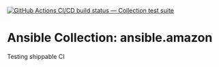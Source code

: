 [![GitHub Actions CI/CD build status — Collection test suite](https://github.com/ansible-collection-migration/ansible.amazon/workflows/Collection%20test%20suite/badge.svg?branch=master)](https://github.com/ansible-collection-migration/ansible.amazon/actions?query=workflow%3A%22Collection%20test%20suite%22)

Ansible Collection: ansible.amazon
=================================================
Testing shippable CI
